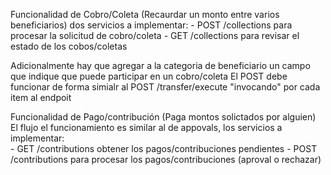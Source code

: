 Funcionalidad de Cobro/Coleta (Recaurdar un monto entre varios beneficiarios)
 dos  servicios a implementar:
    - POST /collections para procesar la solicitud de cobro/coleta
    - GET /collections para revisar el estado de los cobos/coletas
    
  Adicionalmente hay que agregar a la categoria de beneficiario un campo que indique que puede participar en un cobro/coleta
  El POST debe funcionar de forma simialr al POST /transfer/execute "invocando" por cada item al endpoit

Funcionalidad de Pago/contribución (Paga montos solictados por alguien)
  El flujo el funcionamiento es similar al de appovals, los servicios a implementar:  
    - GET /contributions obtener los pagos/contribuciones pendientes
    - POST /contributions para procesar los pagos/contribuciones (aproval o rechazar)
